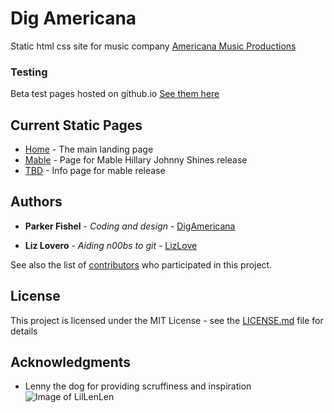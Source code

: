 # Dig Americana

Static html css site for music company [Americana Music Productions](https://digamericana.com)

### Testing

Beta test pages hosted on github.io [See them here](https://lizlove.github.io/digamericana/)

## Current Static Pages

* [Home](https://digamericana.com) - The main landing page
* [Mable](https://digamericana.com/mable) - Page for Mable Hillary Johnny Shines release
* [TBD](https://digamericana.com/tbd) - Info page for mable release


## Authors

* **Parker Fishel** - *Coding and design* - [DigAmericana](https://digamericana.com)

* **Liz Lovero** - *Aiding n00bs to git* - [LizLove](https://github.com/lizlove)

See also the list of [contributors](https://github.com/your/project/contributors) who participated in this project.

## License

This project is licensed under the MIT License - see the [LICENSE.md](LICENSE.md) file for details

## Acknowledgments

* Lenny the dog for providing scruffiness and inspiration
![Image of LilLenLen](https://scontent-lga3-1.cdninstagram.com/t51.2885-15/e35/16229288_1551577864867500_1548549814327705600_n.jpg)
